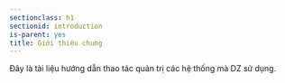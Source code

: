 ```yaml
---
sectionclass: h1
sectionid: introduction
is-parent: yes
title: Giới thiệu chung
---
```


Đây là tài liệu hướng dẫn thao tác quản trị các hệ thống mà DZ sử dụng.